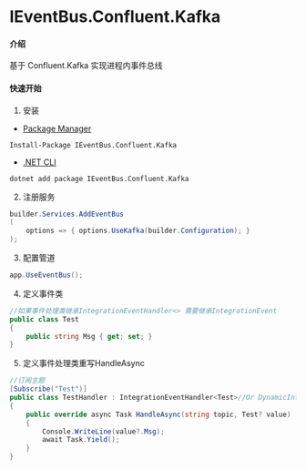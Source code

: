 # IEventBus.Confluent.Kafka

#### 介绍
基于 Confluent.Kafka 实现进程内事件总线

#### 快速开始

1. 安装

- [Package Manager](https://www.nuget.org/packages/IEventBus.Confluent.Kafka)

```
Install-Package IEventBus.Confluent.Kafka
```

- [.NET CLI](https://www.nuget.org/packages/IEventBus.Confluent.Kafka)

```
dotnet add package IEventBus.Confluent.Kafka
```

2. 注册服务

```c#
builder.Services.AddEventBus
(
    options => { options.UseKafka(builder.Configuration); }
);
```

3. 配置管道

```c#
app.UseEventBus();
```

4. 定义事件类

```C#
//如果事件处理类继承IntegrationEventHandler<> 需要继承IntegrationEvent
public class Test 
{
    public string Msg { get; set; }
}
```

5. 定义事件处理类重写HandleAsync

```C#
//订阅主题
[Subscribe("Test")]
public class TestHandler : IntegrationEventHandler<Test>//Or DynamicIntegrationEventHandler
{
    public override async Task HandleAsync(string topic, Test? value)
    {
        Console.WriteLine(value?.Msg);
        await Task.Yield();
    }
}
```


